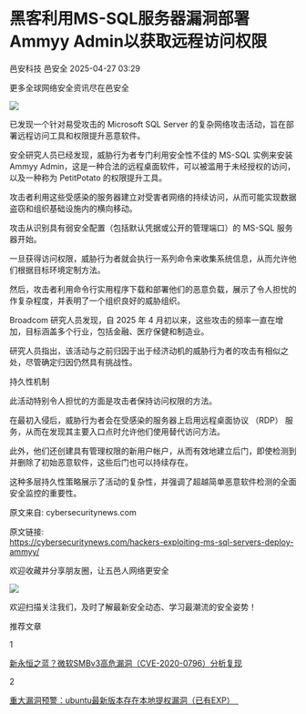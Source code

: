 #  黑客利用MS-SQL服务器漏洞部署Ammyy Admin以获取远程访问权限   
邑安科技  邑安全   2025-04-27 03:29  
  
更多全球网络安全资讯尽在邑安全  
  
![](https://mmbiz.qpic.cn/mmbiz_png/1N39PtINn8v4TWNX2h42Wqr4VEqehAyt7jTPpJBwbtezg7a7mha3DWlSg9PqEZoTtRCKMgdS59gxXUxp7G0uwA/640?wx_fmt=png&from=appmsg "")  
  
已发现一个针对易受攻击的 Microsoft SQL Server 的复杂网络攻击活动，旨在部署远程访问工具和权限提升恶意软件。  
  
安全研究人员已经发现，威胁行为者专门利用安全性不佳的 MS-SQL 实例来安装 Ammyy Admin，这是一种合法的远程桌面软件，可以被滥用于未经授权的访问，以及一种称为 PetitPotato 的权限提升工具。  
  
攻击者利用这些受感染的服务器建立对受害者网络的持续访问，从而可能实现数据盗窃和组织基础设施内的横向移动。  
  
攻击从识别具有弱安全配置（包括默认凭据或公开的管理端口）的 MS-SQL 服务器开始。  
  
一旦获得访问权限，威胁行为者就会执行一系列命令来收集系统信息，从而允许他们根据目标环境定制方法。  
  
然后，攻击者利用命令行实用程序下载和部署他们的恶意负载，展示了令人担忧的作复杂程度，并表明了一个组织良好的威胁组织。  
  
Broadcom 研究人员发现，自 2025 年 4 月初以来，这些攻击的频率一直在增加，目标涵盖多个行业，包括金融、医疗保健和制造业。  
  
研究人员指出，该活动与之前归因于出于经济动机的威胁行为者的攻击有相似之处，尽管确定归因仍然具有挑战性。  
  
持久性机制  
  
此活动特别令人担忧的方面是攻击者保持访问权限的方法。  
  
在最初入侵后，威胁行为者会在受感染的服务器上启用远程桌面协议 （RDP） 服务，从而在发现其主要入口点时允许他们使用替代访问方法。  
  
此外，他们还创建具有管理权限的新用户帐户，从而有效地建立后门，即使检测到并删除了初始恶意软件，这些后门也可以持续存在。  
  
这种多层持久性策略展示了活动的复杂性，并强调了超越简单恶意软件检测的全面安全监控的重要性。  
  
原文来自: cybersecuritynews.com  
  
原文链接:   
https://cybersecuritynews.com/hackers-exploiting-ms-sql-servers-deploy-ammyy/  
  
欢迎收藏并分享朋友圈，让五邑人网络更安全  
  
![](https://mmbiz.qpic.cn/mmbiz_jpg/1N39PtINn8tD9ic928O6vIrMg4fuib48e1TsRj9K9Cz7RZBD2jjVZcKm1N4QrZ4bwBKZic5crOdItOcdDicPd3yBSg/640?wx_fmt=jpeg "")  
  
欢迎扫描关注我们，及时了解最新安全动态、学习最潮流的安全姿势！  
  
推荐文章  
  
1  
  
[新永恒之蓝？微软SMBv3高危漏洞（CVE-2020-0796）分析复现](http://mp.weixin.qq.com/s?__biz=MzUyMzczNzUyNQ==&mid=2247488913&idx=1&sn=acbf595a4a80dcaba647c7a32fe5e06b&chksm=fa39554bcd4edc5dc90019f33746404ab7593dd9d90109b1076a4a73f2be0cb6fa90e8743b50&scene=21#wechat_redirect)  
  
  
2  
  
[重大漏洞预警：ubuntu最新版本存在本地提权漏洞（已有EXP）　](http://mp.weixin.qq.com/s?__biz=MzUyMzczNzUyNQ==&mid=2247483652&idx=1&sn=b2f2ec90db499e23cfa252e9ee743265&chksm=fa3941decd4ec8c83a268c3480c354a621d515262bcbb5f35e1a2dde8c828bdc7b9011cb5072&scene=21#wechat_redirect)  
  
  
  
